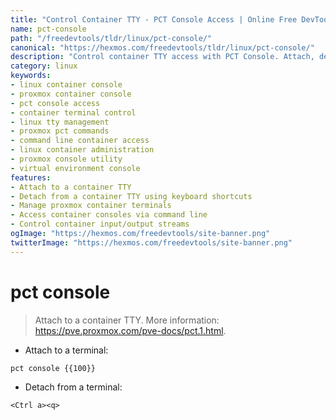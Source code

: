 ```yaml
---
title: "Control Container TTY - PCT Console Access | Online Free DevTools by Hexmos"
name: pct-console
path: "/freedevtools/tldr/linux/pct-console/"
canonical: "https://hexmos.com/freedevtools/tldr/linux/pct-console/"
description: "Control container TTY access with PCT Console. Attach, detach, and manage container terminals from the command line. Free online tool, no registration required."
category: linux
keywords:
- linux container console
- proxmox container console
- pct console access
- container terminal control
- linux tty management
- proxmox pct commands
- command line container access
- linux container administration
- proxmox console utility
- virtual environment console
features:
- Attach to a container TTY
- Detach from a container TTY using keyboard shortcuts
- Manage proxmox container terminals
- Access container consoles via command line
- Control container input/output streams
ogImage: "https://hexmos.com/freedevtools/site-banner.png"
twitterImage: "https://hexmos.com/freedevtools/site-banner.png"
---
```


# pct console

> Attach to a container TTY.
> More information: <https://pve.proxmox.com/pve-docs/pct.1.html>.

- Attach to a terminal:

`pct console {{100}}`

- Detach from a terminal:

`<Ctrl a><q>`
